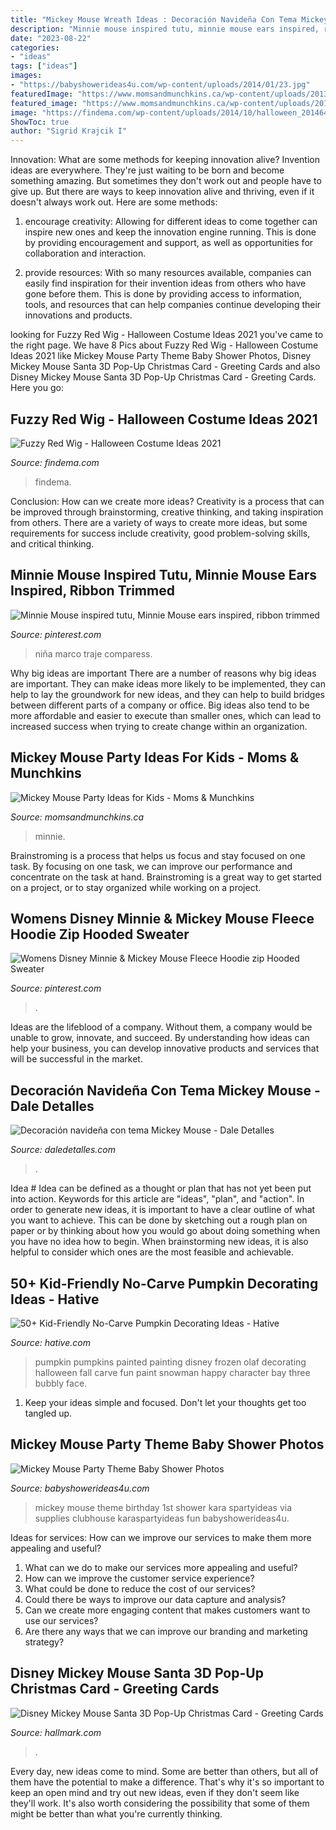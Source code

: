 ```yaml
---
title: "Mickey Mouse Wreath Ideas : Decoración Navideña Con Tema Mickey Mouse"
description: "Minnie mouse inspired tutu, minnie mouse ears inspired, ribbon trimmed"
date: "2023-08-22"
categories:
- "ideas"
tags: ["ideas"]
images:
- "https://babyshowerideas4u.com/wp-content/uploads/2014/01/23.jpg"
featuredImage: "https://www.momsandmunchkins.ca/wp-content/uploads/2013/01/mickey-mouse-party-table-8-m.jpg"
featured_image: "https://www.momsandmunchkins.ca/wp-content/uploads/2013/01/mickey-mouse-party-table-8-m.jpg"
image: "https://findema.com/wp-content/uploads/2014/10/halloween_20146494.jpg"
ShowToc: true
author: "Sigrid Krajcik I"
---
```



Innovation: What are some methods for keeping innovation alive?
Invention ideas are everywhere. They're just waiting to be born and become something amazing. But sometimes they don't work out and people have to give up. But there are ways to keep innovation alive and thriving, even if it doesn't always work out. Here are some methods:
1. encourage creativity: Allowing for different ideas to come together can inspire new ones and keep the innovation engine running. This is done by providing encouragement and support, as well as opportunities for collaboration and interaction.

2. provide resources: With so many resources available, companies can easily find inspiration for their invention ideas from others who have gone before them. This is done by providing access to information, tools, and resources that can help companies continue developing their innovations and products.


	

		
looking for Fuzzy Red Wig - Halloween Costume Ideas 2021 you've came to the right page. We have 8 Pics about Fuzzy Red Wig - Halloween Costume Ideas 2021 like Mickey Mouse Party Theme Baby Shower Photos, Disney Mickey Mouse Santa 3D Pop-Up Christmas Card - Greeting Cards and also Disney Mickey Mouse Santa 3D Pop-Up Christmas Card - Greeting Cards. Here you go:
		
    
## Fuzzy Red Wig - Halloween Costume Ideas 2021

<img loading=lazy src="https://findema.com/wp-content/uploads/2014/10/halloween_20146494.jpg" onerror="this.onerror=null;this.src='https://tse4.mm.bing.net/th?id=OIP.Dfft8ysuoAgBwDhtk_bEjAHaKl&amp;pid=15.1';" alt="Fuzzy Red Wig - Halloween Costume Ideas 2021">

_Source: findema.com_

>findema. 

	

Conclusion: How can we create more ideas?
Creativity is a process that can be improved through brainstorming, creative thinking, and taking inspiration from others. There are a variety of ways to create more ideas, but some requirements for success include creativity, good problem-solving skills, and critical thinking.

    
## Minnie Mouse Inspired Tutu, Minnie Mouse Ears Inspired, Ribbon Trimmed

<img loading=lazy src="https://i.pinimg.com/736x/fa/f5/f6/faf5f6d9855ae9586772c9a041d8f2dc.jpg" onerror="this.onerror=null;this.src='https://tse1.mm.bing.net/th?id=OIP.2X5B_7oZLZ4d0mCEHvb4wAHaJ3&amp;pid=15.1';" alt="Minnie Mouse inspired tutu, Minnie Mouse ears inspired, ribbon trimmed">

_Source: pinterest.com_

>niña marco traje comparess. 

	

Why big ideas are important
There are a number of reasons why big ideas are important. They can make ideas more likely to be implemented, they can help to lay the groundwork for new ideas, and they can help to build bridges between different parts of a company or office. Big ideas also tend to be more affordable and easier to execute than smaller ones, which can lead to increased success when trying to create change within an organization.

    
## Mickey Mouse Party Ideas For Kids - Moms &amp; Munchkins

<img loading=lazy src="https://www.momsandmunchkins.ca/wp-content/uploads/2013/01/mickey-mouse-party-table-8-m.jpg" onerror="this.onerror=null;this.src='https://tse4.mm.bing.net/th?id=OIP.ctOWDxJbBdMAKtNjaHaFIgHaLH&amp;pid=15.1';" alt="Mickey Mouse Party Ideas for Kids - Moms &amp; Munchkins">

_Source: momsandmunchkins.ca_

>minnie. 

	

Brainstroming is a process that helps us focus and stay focused on one task. By focusing on one task, we can improve our performance and concentrate on the task at hand. Brainstroming is a great way to get started on a project, or to stay organized while working on a project.

    
## Womens Disney Minnie &amp; Mickey Mouse Fleece Hoodie Zip Hooded Sweater

<img loading=lazy src="https://i.pinimg.com/736x/de/15/06/de15067a810a88e43349e6e87d2c3ff5--hooded-sweater-fleece-hoodie.jpg" onerror="this.onerror=null;this.src='https://tse3.mm.bing.net/th?id=OIP.QE4H0stBUBaJtDWSplsojgHaJ3&amp;pid=15.1';" alt="Womens Disney Minnie &amp; Mickey Mouse Fleece Hoodie zip Hooded Sweater">

_Source: pinterest.com_

>. 

	

Ideas are the lifeblood of a company. Without them, a company would be unable to grow, innovate, and succeed. By understanding how ideas can help your business, you can develop innovative products and services that will be successful in the market.

    
## Decoración Navideña Con Tema Mickey Mouse - Dale Detalles

<img loading=lazy src="https://i0.wp.com/www.daledetalles.com/wp-content/uploads/2016/10/mickey-navidad25.jpg" onerror="this.onerror=null;this.src='https://tse2.mm.bing.net/th?id=OIP.OFCM2X8Qm3D2mqjZod2cvQHaJ3&amp;pid=15.1';" alt="Decoración navideña con tema Mickey Mouse - Dale Detalles">

_Source: daledetalles.com_

>. 

	

Idea #
Idea can be defined as a thought or plan that has not yet been put into action. Keywords for this article are "ideas", "plan", and "action". In order to generate new ideas, it is important to have a clear outline of what you want to achieve. This can be done by sketching out a rough plan on paper or by thinking about how you would go about doing something when you have no idea how to begin. When brainstorming new ideas, it is also helpful to consider which ones are the most feasible and achievable.

    
## 50+ Kid-Friendly No-Carve Pumpkin Decorating Ideas - Hative

<img loading=lazy src="https://hative.com/wp-content/uploads/2016/09/no-carve-pumpkin-kids/40-no-carve-pumpkin-decorating.jpg" onerror="this.onerror=null;this.src='https://tse1.mm.bing.net/th?id=OIP.OGGvLxyfVaAKeh_J-YuK6gHaLG&amp;pid=15.1';" alt="50+ Kid-Friendly No-Carve Pumpkin Decorating Ideas - Hative">

_Source: hative.com_

>pumpkin pumpkins painted painting disney frozen olaf decorating halloween fall carve fun paint snowman happy character bay three bubbly face. 

	

1. Keep your ideas simple and focused. Don't let your thoughts get too tangled up.

    
## Mickey Mouse Party Theme Baby Shower Photos

<img loading=lazy src="https://babyshowerideas4u.com/wp-content/uploads/2014/01/23.jpg" onerror="this.onerror=null;this.src='https://tse2.mm.bing.net/th?id=OIP.KXwDXspXG1jmkBMLHOP5QgHaLI&amp;pid=15.1';" alt="Mickey Mouse Party Theme Baby Shower Photos">

_Source: babyshowerideas4u.com_

>mickey mouse theme birthday 1st shower kara spartyideas via supplies clubhouse karaspartyideas fun babyshowerideas4u. 

	

Ideas for services: How can we improve our services to make them more appealing and useful?
1. What can we do to make our services more appealing and useful? 
2. How can we improve the customer service experience? 
3. What could be done to reduce the cost of our services? 
4. Could there be ways to improve our data capture and analysis? 
5. Can we create more engaging content that makes customers want to use our services? 
6. Are there any ways that we can improve our branding and marketing strategy?

    
## Disney Mickey Mouse Santa 3D Pop-Up Christmas Card - Greeting Cards

<img loading=lazy src="https://www.hallmark.com/dw/image/v2/AALB_PRD/on/demandware.static/-/Sites-hallmark-master/default/dw39aedbd9/images/finished-goods/Mickey-Mouse-Santa-Stripes-3D-PopUp-Christmas-Card_1499IXC1099_03.jpg?sw=1920" onerror="this.onerror=null;this.src='https://tse3.mm.bing.net/th?id=OIP.63l5_O7fBy4n8eBQJdNBGAHaHa&amp;pid=15.1';" alt="Disney Mickey Mouse Santa 3D Pop-Up Christmas Card - Greeting Cards">

_Source: hallmark.com_

>. 

	

Every day, new ideas come to mind. Some are better than others, but all of them have the potential to make a difference. That's why it's so important to keep an open mind and try out new ideas, even if they don't seem like they'll work. It's also worth considering the possibility that some of them might be better than what you're currently thinking.

